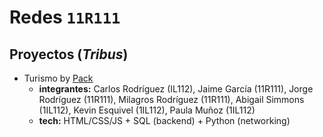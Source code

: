 # Redes `11R111`

## Proyectos (_Tribus_)

- Turismo by [Pack](./pack)
  - **integrantes:** Carlos Rodríguez (IL112), Jaime García (11R111), Jorge Rodríguez (11R111), Milagros Rodríguez (11R111), Abigail Simmons (1IL112), Kevin Esquivel (1IL112), Paula Muñoz (1IL112)
  - **tech:** HTML/CSS/JS + SQL (backend) + Python (networking)
